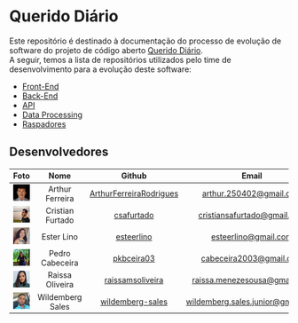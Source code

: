 # Querido Diário

Este repositório é destinado à documentação do processo de evolução de software do projeto de código aberto [Querido Diário](https://queridodiario.ok.org.br/).  
A seguir, temos a lista de repositórios utilizados pelo time de desenvolvimento para a evolução deste software:

* [Front-End](https://github.com/Wildemberg-Projects/querido-diario-frontend)
* [Back-End](https://github.com/Wildemberg-Projects/querido-diario-backend)
* [API](https://github.com/Wildemberg-Projects/querido-diario-api)
* [Data Processing](https://github.com/Wildemberg-Projects/querido-diario-data-processing)
* [Raspadores](https://github.com/okfn-brasil/querido-diario)

## Desenvolvedores

|                           Foto                           |       Nome       |                                Github                                 |               Email               |
| :------------------------------------------------------: | :--------------: | :-------------------------------------------------------------------: | :-------------------------------: |
| <img src="./imagens/arthur-profile.jpg" width="100px" /> | Arthur Ferreira  | [ArthurFerreiraRodrigues](https://github.com/ArthurFerreiraRodrigues) |      arthur.250402@gmail.com      |
|   <img src="./imagens/cristian.jpeg" width="100px" />    | Cristian Furtado |              [csafurtado](https://github.com/csafurtado)              |    cristiansafurtado@gmail.com    |
|     <img src="./imagens/ester.jpg" width="100px" />      |    Ester Lino    |              [esteerlino](https://github.com/esteerlino)              |       esteerlino@gmail.com        |
|     <img src="./imagens/pedro.webp" width="100px" />     | Pedro Cabeceira  |              [pkbceira03](https://github.com/pkbceira03)              |      cabeceira2003@gmail.com      |
|    <img src="./imagens/raissa.webp" width="100px" />     | Raissa Oliveira  |        [raissamsoliveira](https://github.com/raissamsoliveira)        |   raissa.menezesousa@gmail.com    |
|     <img src="./imagens/will.jpeg" width="100px" />      | Wildemberg Sales |        [wildemberg-sales](https://github.com/wildemberg-sales)        | wildemberg.sales.junior@gmail.com |

